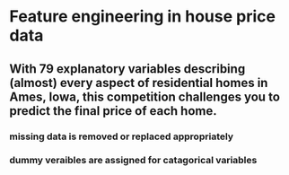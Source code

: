 # Feature engineering in house price data

## With 79 explanatory variables describing (almost) every aspect of residential homes in Ames, Iowa, this competition challenges you to predict the final price of each home.

### missing data is removed or replaced appropriately
### dummy veraibles are assigned for catagorical variables
